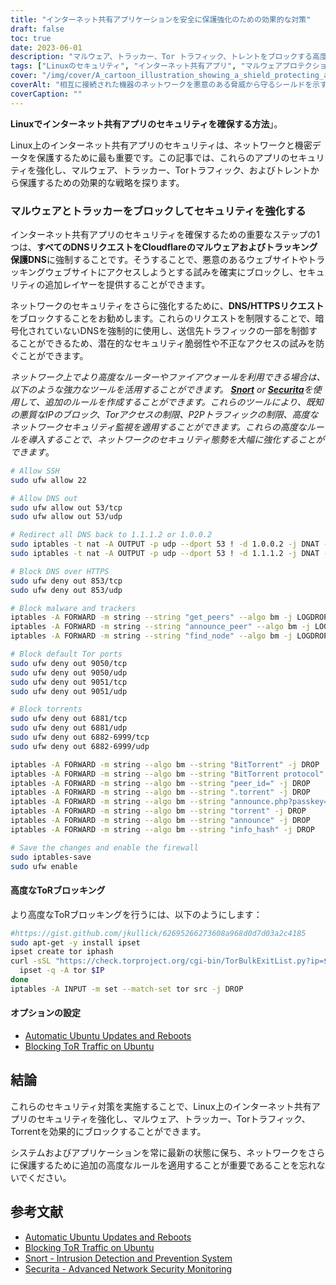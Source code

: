 ```yaml
---
title: "インターネット共有アプリケーションを安全に保護強化のための効果的な対策"
draft: false
toc: true
date: 2023-06-01
description: "マルウェア、トラッカー、Tor トラフィック、トレントをブロックする高度な対策で、Linux のインターネット共有アプリを保護する方法をご紹介します。"
tags: ["Linuxのセキュリティ", "インターネット共有アプリ", "マルウェアプロテクション", "トラッカーブロッキング", "Torトラフィックブロッキング", "迸り防止", "ネットワークセキュリティ", "スノート", "セキュリタ", "DNSの保護", "アドバンスドファイアウォールルール", "Ubuntuのアップデート", "自動更新", "ネットワークモニタリング", "サイバーセキュリティ", "Linuxのインターネットセキュリティ", "Linuxアプリのセキュリティ", "マルウェアブロッキング", "Torトラフィック防止", "トレントプロテクション", "ネットワークファイアウォール", "Linuxのネットワークセキュリティ", "セキュアなインターネット共有", "LinuxのDNS対策", "高度なネットワークセキュリティ", "Linuxシステムのアップデート", "ネットワークモニタリングツール", "Linuxのサイバーセキュリティ対策", "Linuxのセキュリティ対策"]
cover: "/img/cover/A_cartoon_illustration_showing_a_shield_protecting_a_network.png"
coverAlt: "相互に接続された機器のネットワークを悪意のある脅威から守るシールドを示す漫画のイラストです。"
coverCaption: ""
---
```


**Linuxでインターネット共有アプリのセキュリティを確保する方法**」。

Linux上のインターネット共有アプリのセキュリティは、ネットワークと機密データを保護するために最も重要です。この記事では、これらのアプリのセキュリティを強化し、マルウェア、トラッカー、Torトラフィック、およびトレントから保護するための効果的な戦略を探ります。

### マルウェアとトラッカーをブロックしてセキュリティを強化する

インターネット共有アプリのセキュリティを確保するための重要なステップの1つは、**すべてのDNSリクエストをCloudflareのマルウェアおよびトラッキング保護DNS**に強制することです。そうすることで、悪意のあるウェブサイトやトラッキングウェブサイトにアクセスしようとする試みを確実にブロックし、セキュリティの追加レイヤーを提供することができます。

ネットワークのセキュリティをさらに強化するために、**DNS/HTTPSリクエスト**をブロックすることをお勧めします。これらのリクエストを制限することで、暗号化されていないDNSを強制的に使用し、送信先トラフィックの一部を制御することができるため、潜在的なセキュリティ脆弱性や不正なアクセスの試みを防ぐことができます。

*ネットワーク上でより高度なルーターやファイアウォールを利用できる場合は、以下のような強力なツールを活用することができます。 [**Snort**](https://www.snort.org/) or [**Securita**](https://www.securita.io/)を使用して、追加のルールを作成することができます。これらのツールにより、既知の悪質なIPのブロック、Torアクセスの制限、P2Pトラフィックの制限、高度なネットワークセキュリティ監視を適用することができます。これらの高度なルールを導入することで、ネットワークのセキュリティ態勢を大幅に強化することができます*。

```bash
# Allow SSH
sudo ufw allow 22

# Allow DNS out
sudo ufw allow out 53/tcp
sudo ufw allow out 53/udp

# Redirect all DNS back to 1.1.1.2 or 1.0.0.2
sudo iptables -t nat -A OUTPUT -p udp --dport 53 ! -d 1.0.0.2 -j DNAT --to-destination 1.1.1.2
sudo iptables -t nat -A OUTPUT -p udp --dport 53 ! -d 1.1.1.2 -j DNAT --to-destination 1.0.0.2

# Block DNS over HTTPS
sudo ufw deny out 853/tcp
sudo ufw deny out 853/udp 

# Block malware and trackers
iptables -A FORWARD -m string --string "get_peers" --algo bm -j LOGDROP
iptables -A FORWARD -m string --string "announce_peer" --algo bm -j LOGDROP
iptables -A FORWARD -m string --string "find_node" --algo bm -j LOGDROP

# Block default Tor ports
sudo ufw deny out 9050/tcp
sudo ufw deny out 9050/udp
sudo ufw deny out 9051/tcp
sudo ufw deny out 9051/udp

# Block torrents
sudo ufw deny out 6881/tcp
sudo ufw deny out 6881/udp
sudo ufw deny out 6882-6999/tcp
sudo ufw deny out 6882-6999/udp

iptables -A FORWARD -m string --algo bm --string "BitTorrent" -j DROP
iptables -A FORWARD -m string --algo bm --string "BitTorrent protocol" -j DROP
iptables -A FORWARD -m string --algo bm --string "peer_id=" -j DROP
iptables -A FORWARD -m string --algo bm --string ".torrent" -j DROP
iptables -A FORWARD -m string --algo bm --string "announce.php?passkey=" -j DROP
iptables -A FORWARD -m string --algo bm --string "torrent" -j DROP
iptables -A FORWARD -m string --algo bm --string "announce" -j DROP
iptables -A FORWARD -m string --algo bm --string "info_hash" -j DROP

# Save the changes and enable the firewall
sudo iptables-save
sudo ufw enable
```

#### 高度なToRブロッキング
より高度なToRブロッキングを行うには、以下のようにします：
```bash
#https://gist.github.com/jkullick/62695266273608a968d0d7d03a2c4185
sudo apt-get -y install ipset
ipset create tor iphash
curl -sSL "https://check.torproject.org/cgi-bin/TorBulkExitList.py?ip=$(curl icanhazip.com)" | sed '/^#/d' | while read IP; do
  ipset -q -A tor $IP
done
iptables -A INPUT -m set --match-set tor src -j DROP
```

#### オプションの設定
- [Automatic Ubuntu Updates and Reboots](https://www.cyberciti.biz/faq/set-up-automatic-unattended-updates-for-ubuntu-20-04/)
- [Blocking ToR Traffic on Ubuntu](https://serverfault.com/questions/1106645/blocking-tor-traffic-with-postfix-or-fail2ban-on-mailserver)

## 結論

これらのセキュリティ対策を実施することで、Linux上のインターネット共有アプリのセキュリティを強化し、マルウェア、トラッカー、Torトラフィック、Torrentを効果的にブロックすることができます。

システムおよびアプリケーションを常に最新の状態に保ち、ネットワークをさらに保護するために追加の高度なルールを適用することが重要であることを忘れないでください。

## 参考文献

- [Automatic Ubuntu Updates and Reboots](https://www.cyberciti.biz/faq/set-up-automatic-unattended-updates-for-ubuntu-20-04/)
- [Blocking ToR Traffic on Ubuntu](https://serverfault.com/questions/1106645/blocking-tor-traffic-with-postfix-or-fail2ban-on-mailserver)
- [Snort - Intrusion Detection and Prevention System](https://www.snort.org/)
- [Securita - Advanced Network Security Monitoring](https://www.securita.io/)
